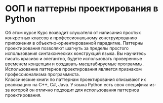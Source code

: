 # ООП и паттерны проектирования в Python

Об этом курсе
Курс возводит слушателя от написания простых конкретных классов к профессиональному конструированию приложения в объектно-ориентированной парадигме. Паттерны проектирования позволяют шагнуть за пределы простого использования синтаксических конструкций языка. Вы научитесь писать красиво и элегантно, будете использовать проверенные временем концепции и создавать масштабируемые программы. Использование паттернов проектирования является признаком профессионализма программиста.	
Классические книги по паттернам проектирования описывают их реализацию на C++, C#, Java. У языка Python есть своя специфика из-за которой он отлично подходит для использования паттернов проектирования.
